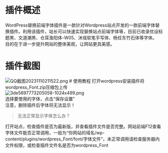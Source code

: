 # 插件概述
WordPress替换前端字体插件是一款针对Wordpress站点开发的一款前端字体替换插件。利用该插件，站长可以快速实现替换站点前端字体等，目前已收录优设标题黑、文道潮黑、仓耳渔阳体-W05、沐瑶软笔手写体、杨任东竹石体等字体。<br>目的在于进一步提升网站的整体美观，让网站更具美感。
# 插件截图
<img src="https://blog.itzhiyin.com/usr/uploads/2023/11/1968827283.png" alt="QQ截图20231110211522.png">
# 使用教程
打开wordpress安装插件将wordpress_Font.zip压缩包上传<br><img src="https://blog.itzhiyin.com/usr/uploads/2023/11/19690470.png" alt="3de5697773205058-1024x499.png"><br>选择要使用的字体，点击“保存设置”<br>注意，删除插件后字体将无法显示！</p><blockquote>
<p>无法正常显示字体怎么办？</p>
</blockquote><p>打开站点，检查插件是否为最新版，并查看插件文件是否完整。网站前端F12查看字体文件能否正常调用，一般为“你网站的域名/wp-content/plugins/wordpress_Font/font/字体文件”，未正常调用请检查服务器内文件权限，或检查插件文件名是否为wordpress_Font</p>
